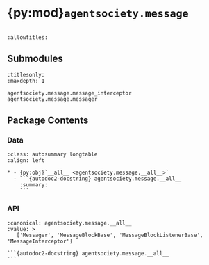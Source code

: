 # {py:mod}`agentsociety.message`

```{py:module} agentsociety.message
```

```{autodoc2-docstring} agentsociety.message
:allowtitles:
```

## Submodules

```{toctree}
:titlesonly:
:maxdepth: 1

agentsociety.message.message_interceptor
agentsociety.message.messager
```

## Package Contents

### Data

````{list-table}
:class: autosummary longtable
:align: left

* - {py:obj}`__all__ <agentsociety.message.__all__>`
  - ```{autodoc2-docstring} agentsociety.message.__all__
    :summary:
    ```
````

### API

````{py:data} __all__
:canonical: agentsociety.message.__all__
:value: >
   ['Messager', 'MessageBlockBase', 'MessageBlockListenerBase', 'MessageInterceptor']

```{autodoc2-docstring} agentsociety.message.__all__
```

````
